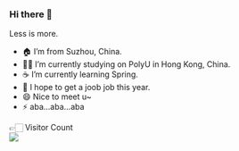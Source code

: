 ### Hi there 👋

<!--
**FinnSHI/FinnSHI** is a ✨ _special_ ✨ repository because its `README.md` (this file) appears on your GitHub profile.

Here are some ideas to get you started:

- 🔭 I’m currently working on ...
- 🌱 I’m currently learning ...
- 👯 I’m looking to collaborate on ...
- 🤔 I’m looking for help with ...
- 💬 Ask me about ...
- 📫 How to reach me: ...
- 😄 Pronouns: ...
- ⚡ Fun fact: ...
-->

Less is more.

- 🏠 I’m from Suzhou, China.
- 👨‍💻 I’m currently studying on PolyU in Hong Kong, China.
- ☕️ I’m currently learning Spring.
- 👯 I hope to get a joob job this year.
- 😄 Nice to meet u~
- ⚡ aba...aba...aba

👉🏻 Visitor Count
<br>
![](https://github-readme-stats.vercel.app/api?username=FinnSHI&theme=dark)
